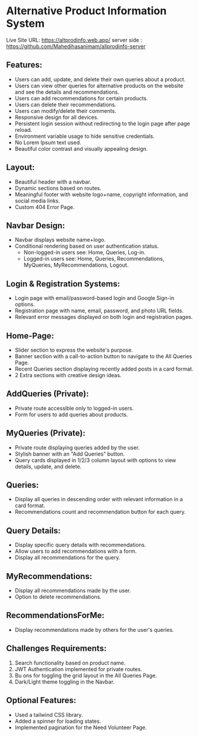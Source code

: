# Alternative Product Information System

Live Site URL: https://altprodinfo.web.app/
server side : https://github.com/Mahedihasanimam/allprodinfo-server

## Features:
- Users can add, update, and delete their own queries about a product.
- Users can view other queries for alternative products on the website and see the details and recommendations.
- Users can add recommendations for certain products.
- Users can delete their recommendations.
- Users can modify/delete their comments.
- Responsive design for all devices.
- Persistent login session without redirecting to the login page after page reload.
- Environment variable usage to hide sensitive credentials.
- No Lorem Ipsum text used.
- Beautiful color contrast and visually appealing design.

## Layout:
- Beautiful header with a navbar.
- Dynamic sections based on routes.
- Meaningful footer with website logo+name, copyright information, and social media links.
- Custom 404 Error Page.

## Navbar Design:
- Navbar displays website name+logo.
- Conditional rendering based on user authentication status.
  - Non-logged-in users see: Home, Queries, Log-in.
  - Logged-in users see: Home, Queries, Recommendations, MyQueries, MyRecommendations, Logout.

## Login & Registration Systems:
- Login page with email/password-based login and Google Sign-in options.
- Registration page with name, email, password, and photo URL fields.
- Relevant error messages displayed on both login and registration pages.

## Home-Page:
- Slider section to express the website's purpose.
- Banner section with a call-to-action button to navigate to the All Queries Page.
- Recent Queries section displaying recently added posts in a card format.
- 2 Extra sections with creative design ideas.

## AddQueries (Private):
- Private route accessible only to logged-in users.
- Form for users to add queries about products.

## MyQueries (Private):
- Private route displaying queries added by the user.
- Stylish banner with an "Add Queries" button.
- Query cards displayed in 1/2/3 column layout with options to view details, update, and delete.

## Queries:
- Display all queries in descending order with relevant information in a card format.
- Recommendations count and recommendation button for each query.

## Query Details:
- Display specific query details with recommendations.
- Allow users to add recommendations with a form.
- Display all recommendations for the query.

## MyRecommendations:
- Display all recommendations made by the user.
- Option to delete recommendations.

## RecommendationsForMe:
- Display recommendations made by others for the user's queries.

## Challenges Requirements:
1. Search functionality based on product name.
2. JWT Authentication implemented for private routes.
3. Bu ons for toggling the grid layout in the All Queries Page.
4. Dark/Light theme toggling in the Navbar.

## Optional Features:
- Used a tailwind CSS library.
- Added a spinner for loading states.
- Implemented pagination for the Need Volunteer Page.


